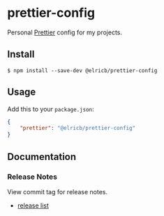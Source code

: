 # prettier-config

Personal [Prettier](https://prettier.io) config for my projects.

## Install

```
$ npm install --save-dev @elricb/prettier-config
```

## Usage

Add this to your `package.json`:

```json
{
	"prettier": "@elricb/prettier-config"
}
```

## Documentation

### Release Notes

View commit tag for release notes.

* [release list](https://github.com/elricb/prettier-config/tags)

